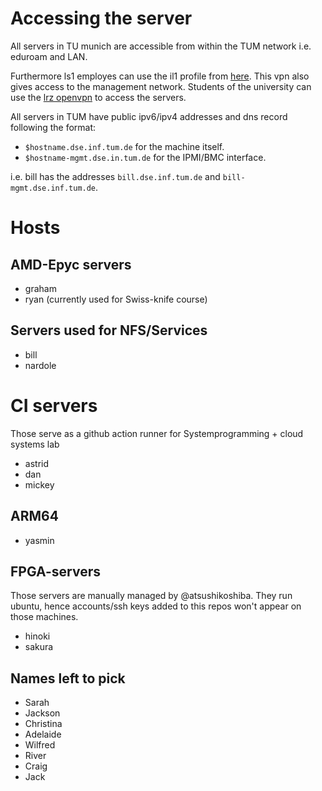 # Accessing the server

All servers in TU munich are accessible from within the TUM network i.e. eduroam and LAN.

Furthermore ls1 employes can use the il1 profile from
[here](https://vpn.rbg.tum.de). This vpn also gives access to the management
network. Students of the university can use the [lrz
openvpn](https://doku.lrz.de/display/PUBLIC/VPN+-+OpenVPN+Testbetrieb) to access
the servers.

All servers in TUM have public ipv6/ipv4 addresses and dns record following the format:

- `$hostname.dse.inf.tum.de` for the machine itself.
- `$hostname-mgmt.dse.in.tum.de` for the IPMI/BMC interface.

i.e. bill has the addresses `bill.dse.inf.tum.de` and `bill-mgmt.dse.inf.tum.de`.

# Hosts

## AMD-Epyc servers

- graham
- ryan (currently used for Swiss-knife course)

## Servers used for NFS/Services

- bill
- nardole

# CI servers

Those serve as a github action runner for Systemprogramming + cloud systems lab

- astrid
- dan
- mickey

## ARM64

- yasmin

## FPGA-servers

Those servers are manually managed by @atsushikoshiba.
They run ubuntu, hence accounts/ssh keys added to this repos won't appear on those
machines.

- hinoki
- sakura

## Names left to pick

- Sarah
- Jackson
- Christina
- Adelaide
- Wilfred
- River
- Craig
- Jack

